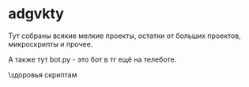 # adgvkty

Тут собраны всякие мелкие проекты, остатки от больших проектов, микроскрипты и прочее.

А также тут bot.py - это бот в тг ещё на телеботе.

\\здоровья скриптам
